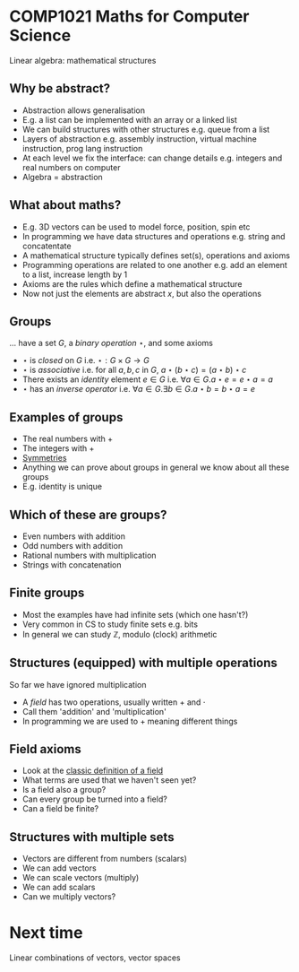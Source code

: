#  COMP1021  Maths for Computer Science 

Linear algebra: mathematical structures


## Why be abstract?


- Abstraction allows generalisation
- E.g. a list can be implemented with an array or a linked list
- We can build structures with other structures e.g. queue from a list
- Layers of abstraction e.g. assembly instruction, virtual machine instruction, prog lang instruction
- At each level we fix the interface: can change details e.g. integers and real numbers on computer
- Algebra = abstraction



## What about maths?

- E.g. 3D vectors can be used to model force, position, spin etc
- In programming we have data structures and operations e.g. string and concatentate
- A mathematical structure typically defines set(s), operations and axioms
- Programming operations are related to one another e.g. add an element to a list, increase length by 1
- Axioms are the rules which define a mathematical structure
- Now not just the elements are abstract $x$, but also the operations


## Groups
... have a set $G$, a _binary operation_ $\star$, and some axioms
- $\star$ is _closed_ on $G$ i.e. $\star : G \times G \rightarrow G$
- $\star$ is _associative_ i.e. for all $a,b,c$ in $G$, $a \star (b \star c) = (a \star b) \star c$
- There exists an _identity_ element $e \in G$ i.e. $\forall a \in G.a \star e = e \star a = a$
- $\star$ has an _inverse operator_ i.e. $\forall a \in G.\exists b \in G . a \star b = b \star a = e$


## Examples of groups

- The real numbers with +
- The integers with +
- [Symmetries](https://en.wikipedia.org/wiki/Symmetry_group)
- Anything we can prove about groups in general we know about all these groups
- E.g. identity is unique


## Which of these are groups?

- Even numbers with addition
- Odd numbers with addition
- Rational numbers with multiplication
- Strings with concatenation


## Finite groups

- Most the examples have had infinite sets (which one hasn't?)
- Very common in CS to study finite sets e.g. bits
- In general we can study $\mathbb Z$, modulo (clock) arithmetic


## Structures (equipped) with multiple operations

So far we have ignored multiplication
- A _field_ has two operations, usually written $+$ and $\cdot$
- Call them 'addition' and 'multiplication'
- In programming we are used to $+$ meaning different things


## Field axioms
- Look at the [classic definition of a field](https://en.wikipedia.org/wiki/Field_(mathematics)#Classic_definition)
- What terms are used that we haven't seen yet?
- Is a field also a group?
- Can every group be turned into a field?
- Can a field be finite?


## Structures with multiple sets

- Vectors are different from numbers (scalars)
- We can add vectors
- We can scale vectors (multiply)
- We can add scalars
- Can we multiply vectors?


# Next time 

Linear combinations of vectors, vector spaces

